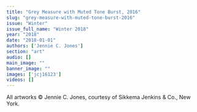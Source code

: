 ```yaml
---
title: "Grey Measure with Muted Tone Burst, 2016"
slug: "grey-measure-with-muted-tone-burst-2016"
issue: "Winter"
issue_full_name: "Winter 2018"
year: "2018"
date: "2018-01-01"
authors: ['Jennie C. Jones']
section: "art"
audio: []
main_image: ""
banner_image: ""
images: ['jcj16123']
videos: []
---
```

All artworks © Jennie C. Jones, courtesy of Sikkema Jenkins & Co., New York.

